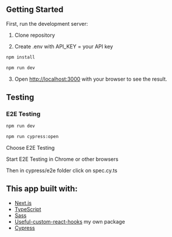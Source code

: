 ## Getting Started

First, run the development server:

1. Clone repository

2. Create .env with API_KEY = your API key

```bash
npm install

npm run dev
```

3. Open [http://localhost:3000](http://localhost:3000) with your browser to see the result.

## Testing

### E2E Testing

```bash
npm run dev

npm run cypress:open
```

Choose E2E Testing

Start E2E Testing in Chrome or other browsers

Then in cypress/e2e folder click on spec.cy.ts

## This app built with:

- [Next.js](https://nextjs.org)
- [TypeScript](https://www.typescriptlang.org)
- [Sass](https://sass-lang.com)
- [Useful-custom-react-hooks](https://www.npmjs.com/package/useful-custom-react-hooks) my own package
- [Cypress](https://www.cypress.io)
